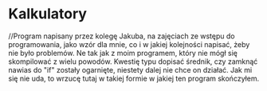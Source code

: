 # Kalkulatory
//Program napisany przez kolegę Jakuba, na zajęciach ze wstępu do programowania, jako wzór dla mnie, co i w jakiej kolejności napisać, 
żeby nie było problemów. Ne tak jak z moim programem, który nie mógł się skompilować z wielu powodów.
Kwestię typu dopisać średnik, czy zamknąć nawias do "if" zostały ogarnięte, niestety dalej nie chce on działać. Jak mi się nie uda,
to wrzucę tutaj w takiej formie w jakiej ten program skończyłem.
